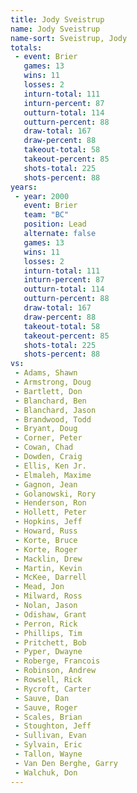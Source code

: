 ```yaml
---
title: Jody Sveistrup
name: Jody Sveistrup
name-sort: Sveistrup, Jody
totals:
 - event: Brier
   games: 13
   wins: 11
   losses: 2
   inturn-total: 111
   inturn-percent: 87
   outturn-total: 114
   outturn-percent: 88
   draw-total: 167
   draw-percent: 88
   takeout-total: 58
   takeout-percent: 85
   shots-total: 225
   shots-percent: 88
years:
 - year: 2000
   event: Brier
   team: "BC"
   position: Lead
   alternate: false
   games: 13
   wins: 11
   losses: 2
   inturn-total: 111
   inturn-percent: 87
   outturn-total: 114
   outturn-percent: 88
   draw-total: 167
   draw-percent: 88
   takeout-total: 58
   takeout-percent: 85
   shots-total: 225
   shots-percent: 88
vs:
 - Adams, Shawn
 - Armstrong, Doug
 - Bartlett, Don
 - Blanchard, Ben
 - Blanchard, Jason
 - Brandwood, Todd
 - Bryant, Doug
 - Corner, Peter
 - Cowan, Chad
 - Dowden, Craig
 - Ellis, Ken Jr.
 - Elmaleh, Maxime
 - Gagnon, Jean
 - Golanowski, Rory
 - Henderson, Ron
 - Hollett, Peter
 - Hopkins, Jeff
 - Howard, Russ
 - Korte, Bruce
 - Korte, Roger
 - Macklin, Drew
 - Martin, Kevin
 - McKee, Darrell
 - Mead, Jon
 - Milward, Ross
 - Nolan, Jason
 - Odishaw, Grant
 - Perron, Rick
 - Phillips, Tim
 - Pritchett, Bob
 - Pyper, Dwayne
 - Roberge, Francois
 - Robinson, Andrew
 - Rowsell, Rick
 - Rycroft, Carter
 - Sauve, Dan
 - Sauve, Roger
 - Scales, Brian
 - Stoughton, Jeff
 - Sullivan, Evan
 - Sylvain, Eric
 - Tallon, Wayne
 - Van Den Berghe, Garry
 - Walchuk, Don
---
```

